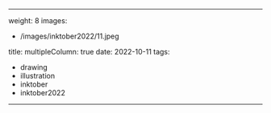 
---
weight: 8
images:
- /images/inktober2022/11.jpeg

title:
multipleColumn: true
date: 2022-10-11
tags:
- drawing
- illustration
- inktober
- inktober2022
---

